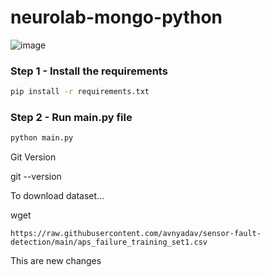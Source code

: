 # neurolab-mongo-python

![image](https://user-images.githubusercontent.com/57321948/196933065-4b16c235-f3b9-4391-9cfe-4affcec87c35.png)

### Step 1 - Install the requirements

```bash
pip install -r requirements.txt
```

### Step 2 - Run main.py file

```bash
python main.py
```

Git Version

git --version

To download dataset...

wget 

```https://raw.githubusercontent.com/avnyadav/sensor-fault-detection/main/aps_failure_training_set1.csv```

This are new changes 
